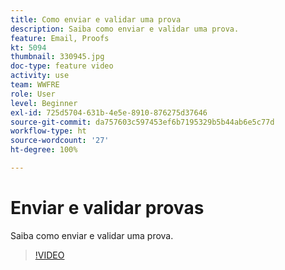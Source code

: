 ```yaml
---
title: Como enviar e validar uma prova
description: Saiba como enviar e validar uma prova.
feature: Email, Proofs
kt: 5094
thumbnail: 330945.jpg
doc-type: feature video
activity: use
team: WWFRE
role: User
level: Beginner
exl-id: 725d5704-631b-4e5e-8910-876275d37646
source-git-commit: da757603c597453ef6b7195329b5b44ab6e5c77d
workflow-type: ht
source-wordcount: '27'
ht-degree: 100%

---
```


# Enviar e validar provas

Saiba como enviar e validar uma prova.

>[!VIDEO](https://video.tv.adobe.com/v/330945)
